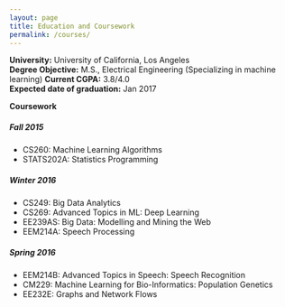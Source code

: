 ```yaml
---
layout: page
title: Education and Coursework
permalink: /courses/
---
```


**University:** University of California, Los Angeles  
**Degree Objective:** M.S., Electrical Engineering (Specializing in machine learning)
**Current CGPA:** 3.8/4.0  
**Expected date of graduation:** Jan 2017  

**Coursework**

##### **Fall 2015**
* CS260: Machine Learning Algorithms  
* STATS202A: Statistics Programming  

##### **Winter 2016**
* CS249: Big Data Analytics  
* CS269: Advanced Topics in ML: Deep Learning  
* EE239AS: Big Data: Modelling and Mining the Web  
* EEM214A: Speech Processing  

##### **Spring 2016**
* EEM214B: Advanced Topics in Speech: Speech Recognition  
* CM229: Machine Learning for Bio-Informatics: Population Genetics  
* EE232E: Graphs and Network Flows
